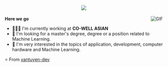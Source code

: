 <link rel="stylesheet" type="text/css" href="./style.css" />

<h1 align="center">
  <a href="#">
    <img align="center" src="https://readme-typing-svg.herokuapp.com?font=Fira+Code&size=15&duration=3000&pause=1000&color=26C2F7&width=500&lines=Hi%2C+I+am+an+AI+Team+Leader.;I'm+passionate+about+Machine+Learning%2C+Research+and+...;particularly+interested++in+the+field+of+Computer+Vision." />
  </a>
  <br>
</h1>

<img align="right" alt="GIF" src="https://github.com/vantuyen-dev/vantuyen-dev/blob/main/cat-animatiom.gif" />

  **Here we go**

  - 👨🏻‍💻 I'm currently working at <strong>CO-WELL ASIAN</strong>
  - 💼 I'm looking for a master's degree, degree or a position related to Machine Learning.
  - 💬 I'm very interested in the topics of application, development, computer hardware and Machine Learning.
  

⭐️ From [vantuyen-dev](https://github.com/vantuyen-dev)
